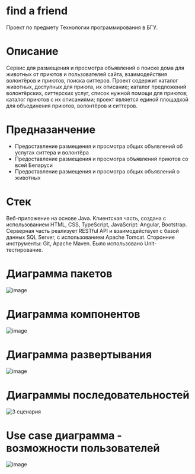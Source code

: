 # find a friend
Проект по предмету Технологии программирования в БГУ.

# Описание
Сервис для размещения и просмотра объявлений о поиске дома для животных от приютов и пользователей сайта, взаимодействия волонтёров и приютов, поиска ситтеров.
Проект содержит каталог животных, доступных для приюта, их описание; каталог предложений волонтёрских, ситтерских услуг, список нужной помощи для приютов; каталог приютов с их описаниями; проект является единой площадкой для объединения приютов, волонтёров и ситтеров.

# Предназанчение
 - Предоставление размещения и просмотра общих объявлений об услугах ситтера и волонтёра
 - Предоставление размещения и просмотра объявлений приютов со всей Беларуси
 - Предоставление размещения и просмотра общих объявлений о животных

# Стек
Веб-приложение на основе Java.
Клиентская часть, создана с использованием HTML, CSS, TypeScript, JavaScript: Angular, Bootstrap.
Серверная часть реализует RESTful API и взаимодействует с базой данных SQL Server, с использованием Apache Tomcat.
Сторонние инструменты: Git, Apache Maven. Было использовано Unit-тестирование.

# Диаграмма пакетов
![image](https://github.com/ShTatti/find-a-friend/assets/66832707/efe4bb15-aad6-4417-99b6-edd5a5d00bc0)

# Диаграмма компонентов
![image](https://github.com/ShTatti/find-a-friend/assets/66832707/59075dcd-cd90-48a2-8bd6-fb93a8ead6b5)

# Диаграмма развертывания
![image](https://github.com/ShTatti/find-a-friend/assets/66832707/f6d270e5-ab42-4214-a539-dcfad3bdeb2c)

# Диаграммы последовательностей
![3 сценария](https://github.com/ShTatti/find-a-friend/assets/66832707/b259dd35-1090-4291-93c5-c91274b8e7b0)

# Use case диаграмма - возможности пользователей
![image](https://github.com/ShTatti/find-a-friend/assets/66832707/23fa7572-d71c-4aaf-9e08-4505a94d11c0)

